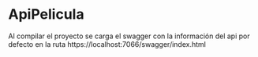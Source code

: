 # ApiPelicula

Al compilar el proyecto se carga el swagger con la información del api por defecto en la ruta https://localhost:7066/swagger/index.html
